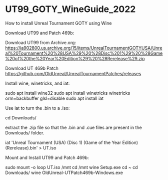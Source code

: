 # UT99_GOTY_WineGuide_2022
How to install Unreal Tournament GOTY using Wine


Download UT99 and Patch 469b:

Download UT99 from Archive.org:
https://ia902800.us.archive.org/15/items/UnrealTournamentGOTYUSA/Unreal%20Tournament%20%28USA%29%20%28Disc%201%29%20%28Game%20of%20the%20Year%20Edition%29%20%28Rerelease%29.zip

Download UT 469b Patch
https://github.com/OldUnreal/UnrealTournamentPatches/releases

Install wine, winetricks, and iat:

sudo apt install wine32
sudo apt install winetricks
winetricks orm=backbuffer glsl=disable sudo apt install iat

Use iat to turn the .bin to a .iso:

cd Downloads/

extract the .zip file so that the .bin and .cue files are present in the Downloads/ folder.

iat 'Unreal Tournament (USA) (Disc 1) (Game of the Year Edition) (Rerelease).bin' > UT.iso

Mount and Install UT99 and Patch 469b:

sudo mount -o loop UT.iso /mnt
cd /mnt
wine Setup.exe
cd ~
cd Downloads/
wine OldUnreal-UTPatch469b-Windows.exe
